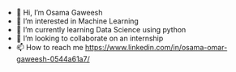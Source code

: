 - 👋 Hi, I’m Osama Gaweesh
- 👀 I’m interested in Machine Learning
- 🌱 I’m currently learning Data Science using python
- 💞️ I’m looking to collaborate on an internship
- 📫 How to reach me https://www.linkedin.com/in/osama-omar-gaweesh-0544a61a7/

<!---
osama-gawish/osama-gawish is a ✨ special ✨ repository because its `README.md` (this file) appears on your GitHub profile.
You can click the Preview link to take a look at your changes.
--->
